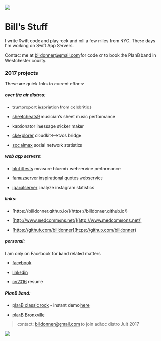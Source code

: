 
![](http://billdonner.com/billpics/flipped.png)

Bill's  Stuff
===============
I write Swift code and play rock and roll a few miles from NYC. These days I'm working on Swift App Servers.
 
Contact me at billdonner@gmail.com for code or to book the PlanB band in Westchester county.

### 2017 projects 

These are quick links to current efforts:

##### over the air distros:

- [trumpreport](http://billdonner.com/tr) inspriation from celebrities

- [sheetcheats9](http://billdonner.com/sc9) musician's sheet music performance

- [kaptionator](https://billdonner.com/kaptionz/) imessage sticker maker

- [ckexplorer](https://github.com/billdonner/ckexplorer) cloudkit<-->tvos bridge


- [socialmax](https://github.com/billdonner/smxclient01) social network statistics

##### web app servers:

- [blukittests](https://github.com/billdonner/blukit-tests) measure bluemix webservice performance

- [famuzserver](https://github.com/billdonner/faymuzserver) inspirational quotes webservice

- [iganalserver](https://github.com/billdonner/smxserver01) analyze instagram statistics

##### links:

- [https://billdonner.github.io/](https://billdonner.github.io/)

- [http://www.medcommons.net/](http://www.medcommons.net/)

- [https://github.com/billdonner](https://github.com/billdonner)

##### personal:

I am only on Facebook for band related matters. 

- [facebook](https://www.facebook.com/therealbilldonner)

- [linkedin](https://www.linkedin.com/in/bill-donner-03621)

- [cv2016](http://billdonner.com/CV2016.pdf) resume

##### PlanB Band:

- [planB classic rock](http://s350968899.onlinehome.us/planb/) - instant demo [here](http://s350968899.onlinehome.us/planb/planBLoft2010/)

- [planB Bronxville](http://www.facebook.com/pages/Plan-B-Bronxville)

>contact: billdonner@gmail.com to join adhoc distro  Jult 2017

![](http://billdonner.com/teacher/AppleTeacherSwiftPlaygrounds_black-60h.png)
